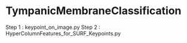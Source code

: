 # TympanicMembraneClassification

Step 1 : keypoint_on_image.py
Step 2 : HyperColumnFeatures_for_SURF_Keypoints.py

